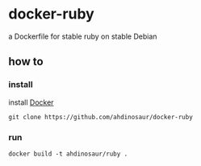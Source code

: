 # docker-ruby

a Dockerfile for stable ruby on stable Debian

## how to

### install

install [Docker](https://www.docker.io/gettingstarted/#h_installation)

```
git clone https://github.com/ahdinosaur/docker-ruby
```

### run

```
docker build -t ahdinosaur/ruby .
```
